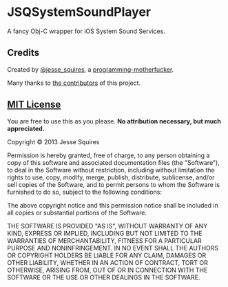 # JSQSystemSoundPlayer 

A fancy Obj-C wrapper for iOS System Sound Services.

## Credits

Created by [@jesse_squires](https://twitter.com/jesse_squires), a [programming-motherfucker](http://programming-motherfucker.com).

Many thanks to [the contributors](https://github.com/jessesquires/JSQSystemSoundPlayer/graphs/contributors) of this project.

## [MIT License](http://opensource.org/licenses/MIT)

You are free to use this as you please. **No attribution necessary, but much appreciated.**

Copyright &copy; 2013 Jesse Squires

Permission is hereby granted, free of charge, to any person obtaining a copy of this software and associated documentation files (the "Software"), to deal in the Software without restriction, including without limitation the rights to use, copy, modify, merge, publish, distribute, sublicense, and/or sell copies of the Software, and to permit persons to whom the Software is furnished to do so, subject to the following conditions:

The above copyright notice and this permission notice shall be included in all copies or substantial portions of the Software.

THE SOFTWARE IS PROVIDED "AS IS", WITHOUT WARRANTY OF ANY KIND, EXPRESS OR IMPLIED, INCLUDING BUT NOT LIMITED TO THE WARRANTIES OF MERCHANTABILITY, FITNESS FOR A PARTICULAR PURPOSE AND NONINFRINGEMENT. IN NO EVENT SHALL THE AUTHORS OR COPYRIGHT HOLDERS BE LIABLE FOR ANY CLAIM, DAMAGES OR OTHER LIABILITY, WHETHER IN AN ACTION OF CONTRACT, TORT OR OTHERWISE, ARISING FROM, OUT OF OR IN CONNECTION WITH THE SOFTWARE OR THE USE OR OTHER DEALINGS IN THE SOFTWARE.
